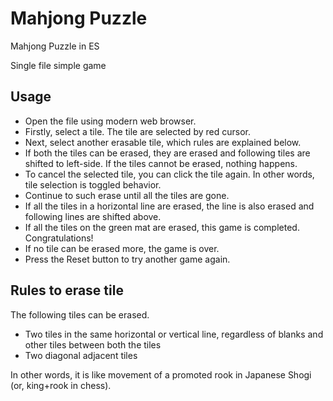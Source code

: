 # Mahjong Puzzle

Mahjong Puzzle in ES

Single file simple game

## Usage

- Open the file using modern web browser.
- Firstly, select a tile. The tile are selected by red cursor.
- Next, select another erasable tile, which rules are explained below.
- If both the tiles can be erased, they are erased and following tiles are shifted to left-side. If the tiles cannot be erased, nothing happens.
- To cancel the selected tile, you can click the tile again. In other words, tile selection is toggled behavior.
- Continue to such erase until all the tiles are gone.
- If all the tiles in a horizontal line are erased, the line is also erased and following lines are shifted above.
- If all the tiles on the green mat are erased, this game is completed. Congratulations!
- If no tile can be erased more, the game is over. 
- Press the Reset button to try another game again.

## Rules to erase tile
 
The following tiles can be erased.
- Two tiles in the same horizontal or vertical line, regardless of blanks and other tiles between both the tiles
- Two diagonal adjacent tiles

In other words, it is like movement of a promoted rook in Japanese Shogi (or, king+rook in chess).

